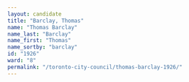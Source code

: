 ```yaml
---
layout: candidate
title: "Barclay, Thomas"
name: "Thomas Barclay"
name_last: "Barclay"
name_first: "Thomas"
name_sortby: "barclay"
id: "1926"
ward: "8"
permalink: "/toronto-city-council/thomas-barclay-1926/"
---
```

